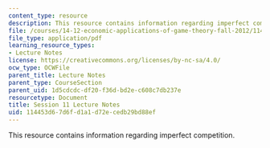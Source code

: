 ```yaml
---
content_type: resource
description: This resource contains information regarding imperfect competition.
file: /courses/14-12-economic-applications-of-game-theory-fall-2012/114453d67d6fd1a1d72ecedb29bd88ef_MIT14_12F12_chapter11.pdf
file_type: application/pdf
learning_resource_types:
- Lecture Notes
license: https://creativecommons.org/licenses/by-nc-sa/4.0/
ocw_type: OCWFile
parent_title: Lecture Notes
parent_type: CourseSection
parent_uid: 1d5cdcdc-df20-f36d-bd2e-c608c7db237e
resourcetype: Document
title: Session 11 Lecture Notes
uid: 114453d6-7d6f-d1a1-d72e-cedb29bd88ef
---
```

This resource contains information regarding imperfect competition.